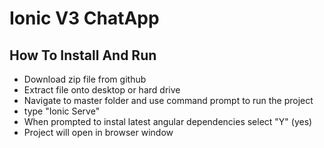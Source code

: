 # Ionic V3 ChatApp

## How To Install And Run 

* Download zip file from github 
* Extract file onto desktop or hard drive 
* Navigate to master folder and use command prompt to run the project 
* type "Ionic Serve" 
* When prompted to instal latest angular dependencies select "Y" (yes) 
* Project will open in browser window

